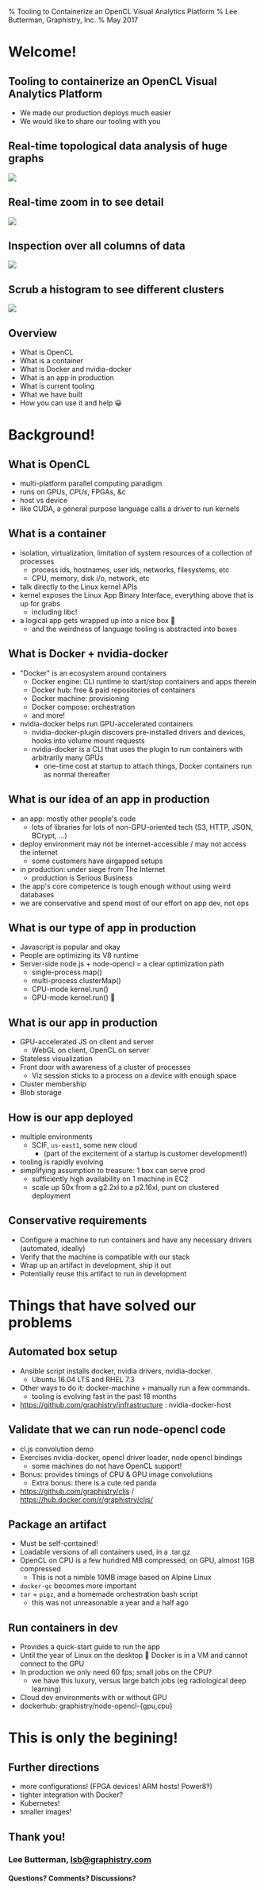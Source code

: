 % Tooling to Containerize an OpenCL Visual Analytics Platform
% Lee Butterman, Graphistry, Inc.
% May 2017

# Welcome!

## Tooling to containerize an OpenCL Visual Analytics Platform
- We made our production deploys much easier
- We would like to share our tooling with you

## Real-time topological data analysis of huge graphs

![](./biogrid-tda.png)

## Real-time zoom in to see detail

![](./biogrid-zoom.png)

## Inspection over all columns of data

![](./biogrid-datatable.png)

## Scrub a histogram to see different clusters

![](./biogrid-histo.png)

## Overview
- What is OpenCL
- What is a container
- What is Docker and nvidia-docker
- What is an app in production
- What is current tooling
- What we have built
- How you can use it and help 😀

# Background!

## What is OpenCL
- multi-platform parallel computing paradigm
- runs on GPUs, _CPUs_, FPGAs, &c
- host vs device
- like CUDA, a general purpose language calls a driver to run kernels

## What is a container
- isolation, virtualization, limitation of system resources of a collection of processes
    - process ids, hostnames, user ids, networks, filesystems, etc
    - CPU, memory, disk i/o, network, etc
- talk directly to the Linux kernel APIs
- kernel exposes the Linux App Binary Interface, everything above that is up for grabs
    - including libc!
- a logical app gets wrapped up into a nice box 🎁
    - and the weirdness of language tooling is abstracted into boxes

## What is Docker + nvidia-docker
- "Docker" is an ecosystem around containers
    - Docker engine: CLI runtime to start/stop containers and apps therein
    - Docker hub: free & paid repositories of containers
    - Docker machine: provisioning
    - Docker compose: orchestration
    - and more!
- nvidia-docker helps run GPU-accelerated containers
    - nvidia-docker-plugin discovers pre-installed drivers and devices, hooks into volume mount requests
    - nvidia-docker is a CLI that uses the plugin to run containers with arbitrarily many GPUs
        - one-time cost at startup to attach things, Docker containers run as normal thereafter

## What is our idea of an app in production

- an app: mostly other people's code
    - lots of libraries for lots of non-GPU-oriented tech (S3, HTTP, JSON, BCrypt, ...)
- deploy environment may not be internet-accessible / may not access the internet
    - some customers have airgapped setups
- in production: under siege from The Internet
    - production is Serious Business
- the app's core competence is tough enough without using weird databases
- we are conservative and spend most of our effort on app dev, not ops

## What is our type of app in production

- Javascript is popular and okay
- People are optimizing its V8 runtime
- Server-side node.js + node-opencl = a clear optimization path
    - single-process map()
    - multi-process clusterMap()
    - CPU-mode kernel.run()
    - GPU-mode kernel.run() 🚀

## What is our app in production

- GPU-accelerated JS on client and server
    - WebGL on client, OpenCL on server
- Stateless visualization
- Front door with awareness of a cluster of processes
    - Viz session sticks to a process on a device with enough space
- Cluster membership
- Blob storage


## How is our app deployed

- multiple environments
    - SCIF, `us-east1`, some new cloud
        - (part of the excitement of a startup is customer development!)
- tooling is rapidly evolving
- simplifying assumption to treasure: 1 box can serve prod
    - sufficiently high availability on 1 machine in EC2
    - scale up 50x from a g2.2xl to a p2.16xl, punt on clustered deployment

## Conservative requirements

- Configure a machine to run containers and have any necessary drivers (automated, ideally)
- Verify that the machine is compatible with our stack
- Wrap up an artifact in development, ship it out
- Potentially reuse this artifact to run in development

# Things that have solved our problems

## Automated box setup

- Ansible script installs docker, nvidia drivers, nvidia-docker.
    - Ubuntu 16.04 LTS and RHEL 7.3
- Other ways to do it: docker-machine + manually run a few commands.
    - tooling is evolving fast in the past 18 months
- https://github.com/graphistry/infrastructure : nvidia-docker-host

## Validate that we can run node-opencl code

- cl.js convolution demo
- Exercises nvidia-docker, opencl driver loader, node opencl bindings
    - some machines do not have OpenCL support!
- Bonus: provides timings of CPU & GPU image convolutions
    - Extra bonus: there is a cute red panda
- https://github.com/graphistry/cljs / https://hub.docker.com/r/graphistry/cljs/

## Package an artifact

- Must be self-contained!
- Loadable versions of all containers used, in a .tar.gz
- OpenCL on CPU is a few hundred MB compressed; on GPU, almost 1GB compressed
    - This is not a nimble 10MB image based on Alpine Linux
- `docker-gc` becomes more important
- `tar` + `pigz`, and a homemade orchestration bash script
    - this was not unreasonable a year and a half ago

## Run containers in dev

- Provides a quick-start guide to run the app
- Until the year of Linux on the desktop 🙏 Docker is in a VM and cannot connect to the GPU
- In production we only need 60 fps; small jobs on the CPU?
    - we have this luxury, versus large batch jobs (eg radiological deep learning)
- Cloud dev environments with or without GPU
- dockerhub: graphistry/node-opencl-{gpu,cpu}

# This is only the begining!

## Further directions

- more configurations! (FPGA devices! ARM hosts! Power8‽)
- tighter integration with Docker?
- Kubernetes!
- smaller images!

## Thank you!

### Lee Butterman, lsb@graphistry.com

#### Questions? Comments? Discussions?

